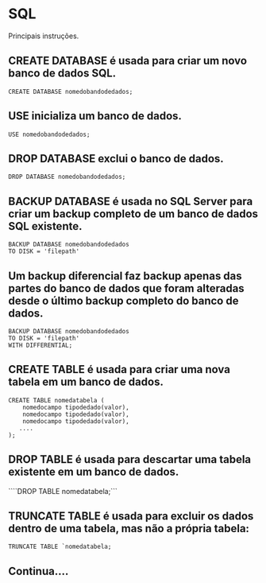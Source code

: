 # SQL
Principais instruções.

## CREATE DATABASE é usada para criar um novo banco de dados SQL.
```CREATE DATABASE nomedobandodedados;```
## USE inicializa um banco de dados.
```USE nomedobandodedados;```
## DROP DATABASE exclui o banco de dados.
```DROP DATABASE nomedobandodedados;```
## BACKUP DATABASE é usada no SQL Server para criar um backup completo de um banco de dados SQL existente.
```
BACKUP DATABASE nomedobandodedados
TO DISK = 'filepath'
```
## Um backup diferencial faz backup apenas das partes do banco de dados que foram alteradas desde o último backup completo do banco de dados.
```
BACKUP DATABASE nomedobandodedados
TO DISK = 'filepath'
WITH DIFFERENTIAL;
```
## CREATE TABLE é usada para criar uma nova tabela em um banco de dados.
```
CREATE TABLE nomedatabela (
    nomedocampo tipodedado(valor),
    nomedocampo tipodedado(valor),
    nomedocampo tipodedado(valor),
   ....
);
```
## DROP TABLE é usada para descartar uma tabela existente em um banco de dados.
````DROP TABLE nomedatabela;```
## TRUNCATE TABLE é usada para excluir os dados dentro de uma tabela, mas não a própria tabela:
```TRUNCATE TABLE `nomedatabela;```
## Continua....

